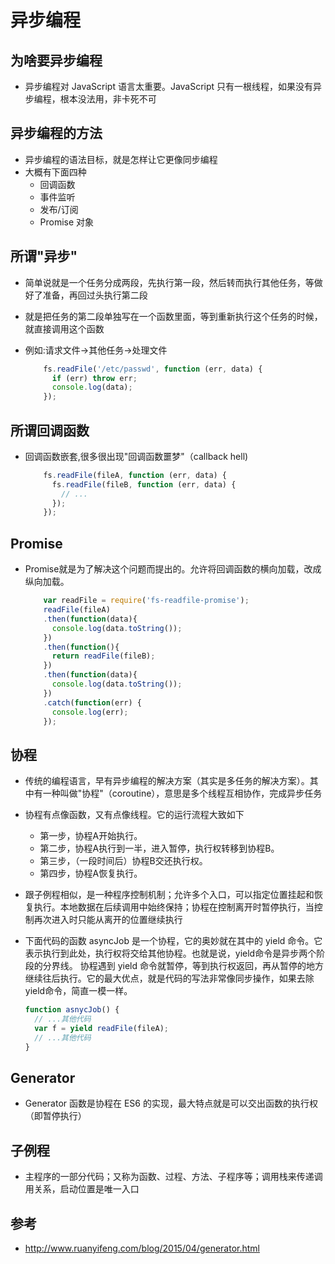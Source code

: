 # 异步编程

## 为啥要异步编程
- 异步编程对 JavaScript 语言太重要。JavaScript 只有一根线程，如果没有异步编程，根本没法用，非卡死不可

## 异步编程的方法

- 异步编程的语法目标，就是怎样让它更像同步编程
- 大概有下面四种
	- 回调函数
	- 事件监听
	- 发布/订阅
	- Promise 对象


## 所谓"异步"

- 简单说就是一个任务分成两段，先执行第一段，然后转而执行其他任务，等做好了准备，再回过头执行第二段
- 就是把任务的第二段单独写在一个函数里面，等到重新执行这个任务的时候，就直接调用这个函数
- 例如:请求文件->其他任务->处理文件
	
	```javascript
		fs.readFile('/etc/passwd', function (err, data) {
		  if (err) throw err;
		  console.log(data);
		});
	```

## 所谓回调函数

- 回调函数嵌套,很多很出现"回调函数噩梦"（callback hell)

	```javascript
		fs.readFile(fileA, function (err, data) {
		  fs.readFile(fileB, function (err, data) {
		    // ...
		  });
		});
	```

## Promise
- Promise就是为了解决这个问题而提出的。允许将回调函数的横向加载，改成纵向加载。
	
	```javascript
		var readFile = require('fs-readfile-promise');
		readFile(fileA)
		.then(function(data){
		  console.log(data.toString());
		})
		.then(function(){
		  return readFile(fileB);
		})
		.then(function(data){
		  console.log(data.toString());
		})
		.catch(function(err) {
		  console.log(err);
		});
	```

## 协程
- 传统的编程语言，早有异步编程的解决方案（其实是多任务的解决方案）。其中有一种叫做"协程"（coroutine），意思是多个线程互相协作，完成异步任务
- 协程有点像函数，又有点像线程。它的运行流程大致如下
	- 第一步，协程A开始执行。
	- 第二步，协程A执行到一半，进入暂停，执行权转移到协程B。
	- 第三步，（一段时间后）协程B交还执行权。
	- 第四步，协程A恢复执行。

- 跟子例程相似，是一种程序控制机制；允许多个入口，可以指定位置挂起和恢复执行。本地数据在后续调用中始终保持；协程在控制离开时暂停执行，当控制再次进入时只能从离开的位置继续执行

- 下面代码的函数 asyncJob 是一个协程，它的奥妙就在其中的 yield 命令。它表示执行到此处，执行权将交给其他协程。也就是说，yield命令是异步两个阶段的分界线。
	协程遇到 yield 命令就暂停，等到执行权返回，再从暂停的地方继续往后执行。它的最大优点，就是代码的写法非常像同步操作，如果去除yield命令，简直一模一样。

	```javascript
	function asnycJob() {
	  // ...其他代码
	  var f = yield readFile(fileA);
	  // ...其他代码
	}
	```

## Generator

- Generator 函数是协程在 ES6 的实现，最大特点就是可以交出函数的执行权（即暂停执行）

## 子例程

- 主程序的一部分代码；又称为函数、过程、方法、子程序等；调用栈来传递调用关系，启动位置是唯一入口

## 参考

- http://www.ruanyifeng.com/blog/2015/04/generator.html

